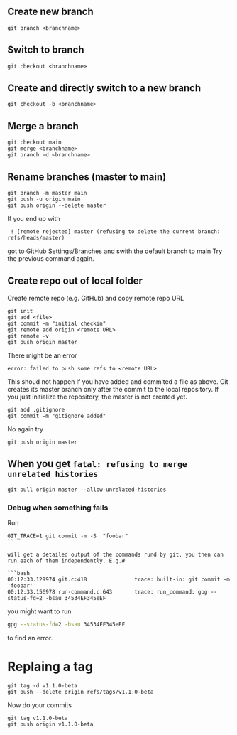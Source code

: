 
## Create new branch
``git branch <branchname>`` 

## Switch to branch
``git checkout <branchname>``

## Create and directly switch to a new branch
``git checkout -b <branchname>`` 

## Merge a branch
```
git checkout main
git merge <branchname>
git branch -d <branchname>
```

## Rename branches (master to main)
```
git branch -m master main
git push -u origin main
git push origin --delete master
```

If you end up with 
```
 ! [remote rejected] master (refusing to delete the current branch: refs/heads/master)
```
got to GitHub Settings/Branches and swith the default branch to main
Try the previous command again.

## Create repo out of local folder

Create remote repo (e.g. GitHub) and copy remote repo URL

```
git init
git add <file>
git commit -m "initial checkin"
git remote add origin <remote URL>
git remote -v
git push origin master
```

There might be an error 

```error: failed to push some refs to <remote URL>```

This shoud not happen if you have added and commited a file as above. 
Git creates its master branch only after the commit to the local repository. 
If you just initialize the repository, the master is not created yet.

```
git add .gitignore 
git commit -m "gitignore added"
```

No again try 

```
git push origin master
```

## When you get `fatal: refusing to merge unrelated histories`

```
git pull origin master --allow-unrelated-histories
```

### Debug when something fails 

Run 

```
GIT_TRACE=1 git commit -m -S  "foobar"    
`` 

will get a detailed output of the commands rund by git, you then can run each of them independently. E.g.#

```bash
00:12:33.129974 git.c:418               trace: built-in: git commit -m 'foobar'
00:12:33.156978 run-command.c:643       trace: run_command: gpg --status-fd=2 -bsau 34534EF345eEF
```
you might want to run 

```bash
gpg --status-fd=2 -bsau 34534EF345eEF
```
to find an error.

# Replaing a tag 

```
git tag -d v1.1.0-beta
git push --delete origin refs/tags/v1.1.0-beta
```
Now do your commits 

```
git tag v1.1.0-beta
git push origin v1.1.0-beta
```





